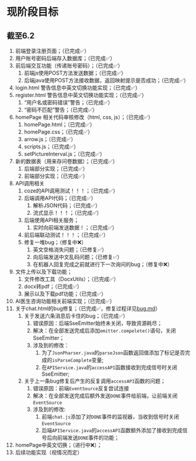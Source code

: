 <h1>现阶段目标</h1>
<h2>截至6.2</h2>

1. 前端登录注册页面；（已完成✅）
2. 用户账号密码后端存入数据库；（已完成✅）
3. 前后端交互功能（传递账号密码）；（已完成✅）
   1. 前端js使用POST方法发送数据；（已完成✅）
   2. 后端java使用POST方法接收数据，返回映射提示是否成功；（已完成✅）
4. login.html 警告信息中英文切换功能实现；（已完成✅）
5. register.html 警告信息中英文切换功能实现；（已完成✅）
   1. “用户名或密码错误”警告；（已完成✅）
   2. “密码不匹配”警告；（已完成✅）
6. homePage 相关代码审核修改（html, css, js）；（已完成✅）
   1. homePage.html；（已完成✅）
   2. homePage.css；（已完成✅）
   3. arrow.js；（已完成✅）
   4. scripts.js；（已完成✅）
   5. setPictureInterval.js；（已完成✅）
7. 新的数据表（用来存问卷数据）；（已完成✅）
   1. 后端部分实现；（已完成✅）
   2. 前端部分实现；（已完成✅）
8. API调用相关
   1. coze的API调用测试！！！；（已完成✅）
   2. 后端调用API代码；（已完成✅）
      1. 解析JSON代码；（已完成✅）
      2. 流式显示！！！；（已完成✅）
   3. 后端使用API相关服务；
      1. 实时向前端发送数据！；（已完成✅）
   4. 前后端联动测试！！！；（已完成✅）
   5. 修复一堆bug；（修复中❌）
      1. 英文空格消失问题；（已修复✅）
      2. 向后端发送中文乱码问题；（已修复✅）
      3. 在机器人回复完成之前就进行下一次询问的bug；（修复中❌）
9. 文件上传以及下载功能；
   1. 文件修改工具（DocxUtils）；（已完成✅）
   2. docx转pdf；（已完成✅）
   3. 展示以及下载pdf功能；（已完成✅）
10. AI医生咨询功能相关前端实现；（已完成✅）
11. 关于chat.html的bug修复；（已完成✅，修复过程详见[bug.md](/bug.md)）
    1. 关于发送六条消息后卡住的bug；（已完成✅）
       1. 错误原因：后端SseEmitter始终未关闭，导致资源耗尽；
       2. 解决：在全部发送完成后添加`emitter.compelete()`语句，关闭SseEmitter；
       3. 涉及到的修改：
          1. 为了`JsonPharser.java`的`parseJson`函数返回值添加了标记是否完成的`isParseComplete`变量;
          2. 在`APIService.java`的`accessAPI`函数接收到完成信号时关闭SseEmitter;
    2. 关于上一条bug修复后产生的反复调用`accessAPI`函数的问题；
       1. 错误原因：前端`EventSource`反复尝试连接
       2. 解决：在全部发送完成后额外发送`DONE`事件给前端，让前端关闭`EventSource`
       3. 涉及到的修改:
          1. 前端`chat.js`添加了对`DONE`事件的监视器，当收到信号时关闭`EventSource`
          2. 后端`APIService.java`的`accessAPI`函数额外添加了接收到完成信号后向前端发送`DONE`事件的功能；
12. homePage中英文切换；（进行中❌）；
13. 后续功能实现（视情况而定）

